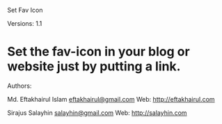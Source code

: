 Set Fav Icon

Versions: 1.1

Set the fav-icon in your blog or website just by putting a link.
=================================================================================

Authors:

Md. Eftakhairul Islam <eftakhairul@gmail.com> Web: http://eftakhairul.com

Sirajus Salayhin <salayhin@gmail.com> Web: http://salayhin.com



